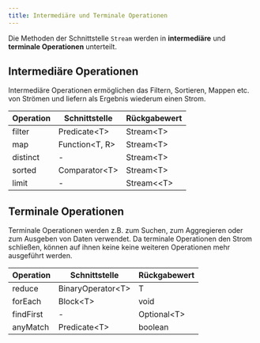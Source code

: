 ```yaml
---
title: Intermediäre und Terminale Operationen
---
```


Die Methoden der Schnittstelle `Stream` werden in **intermediäre** und **terminale Operationen** unterteilt.

## Intermediäre Operationen
Intermediäre Operationen ermöglichen das Filtern, Sortieren, Mappen etc. von Strömen und liefern als Ergebnis wiederum einen Strom.

| Operation | Schnittstelle | Rückgabewert |
| --------- | ------------- | ------------ |
| filter | Predicate<T\> | Stream<T\> |
| map | Function<T, R\> | Stream<T\> |
| distinct | - | Stream<T\> |
| sorted | Comparator<T\> | Stream<T\> |
| limit | - | Stream<<T\> |

## Terminale Operationen
Terminale Operationen werden z.B. zum Suchen, zum Aggregieren oder zum Ausgeben von Daten verwendet. Da terminale Operationen den Strom schließen, können auf ihnen keine keine weiteren Operationen mehr ausgeführt werden.

| Operation | Schnittstelle | Rückgabewert |
| --------- | ------------- | ------------ |
| reduce | BinaryOperator<T\> | T |
| forEach | Block<T\> | void |
| findFirst | - | Optional<T\> |
| anyMatch | Predicate<T\> | boolean |

